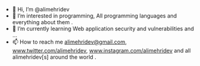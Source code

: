 - 👋 Hi, I’m @alimehridev
- 👀 I’m interested in programming, All programming languages and everything about them .
- 🌱 I’m currently learning Web application security and vulnerabilities and ...
- 📫 How to reach me alimehridev@gmail.com, www.twitter.com/alimehridev, www.instagram.com/alimehridev and all alimehridev[s] around the world .

<!---
alimehridev/alimehridev is a ✨ special ✨ repository because its `README.md` (this file) appears on your GitHub profile.
You can click the Preview link to take a look at your changes.
--->

